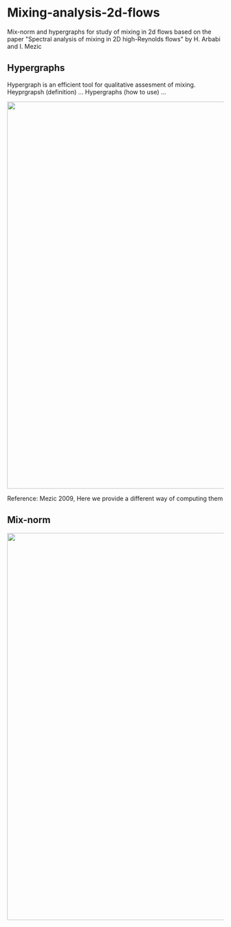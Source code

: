 # Mixing-analysis-2d-flows
Mix-norm and hypergraphs for study of mixing in 2d flows
based on the paper "Spectral analysis of mixing in  2D high-Reynolds flows" by H. Arbabi and I. Mezic

## Hypergraphs
Hypergraph is an efficient tool for qualitative assesment of mixing. Heyprgrapsh (definition) ...
Hypergraphs (how to use) ...

<img src="../master/thehood/Poincare_vs_Hypergraphs.png" width="900">

Reference: Mezic 2009, 
Here we provide a different way of computing them

## Mix-norm 

<img src="../master/thehood/Poincare_vs_Hypergraphs.png" width="900">
